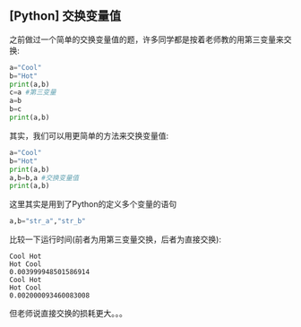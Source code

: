 ## [Python] 交换变量值
之前做过一个简单的交换变量值的题，许多同学都是按着老师教的用第三变量来交换:
```python
a="Cool"
b="Hot"
print(a,b)
c=a #第三变量
a=b
b=c
print(a,b)
```
其实，我们可以用更简单的方法来交换变量值:
```python
a="Cool"
b="Hot"
print(a,b)
a,b=b,a #交换变量值
print(a,b)
```
这里其实是用到了Python的定义多个变量的语句
```python
a,b="str_a","str_b"
```
比较一下运行时间(前者为用第三变量交换，后者为直接交换):
```
Cool Hot
Hot Cool
0.003999948501586914
Cool Hot
Hot Cool
0.002000093460083008
```
但老师说直接交换的损耗更大。。。
